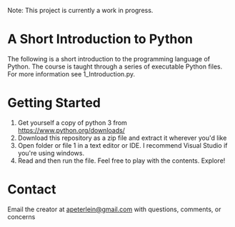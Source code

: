 Note: This project is currently a work in progress.

# A Short Introduction to Python

The following is a short introduction to the programming language of Python. The course is taught through a series of executable Python files. For more information see 1_Introduction.py.

# Getting Started

1. Get yourself a copy of python 3 from https://www.python.org/downloads/
2. Download this repository as a zip file and extract it wherever you'd like
3. Open folder or file 1 in a text editor or IDE. I recommend Visual Studio if you're using windows.
4. Read and then run the file. Feel free to play with the contents. Explore!

# Contact

Email the creator at apeterlein@gmail.com with questions, comments, or concerns
